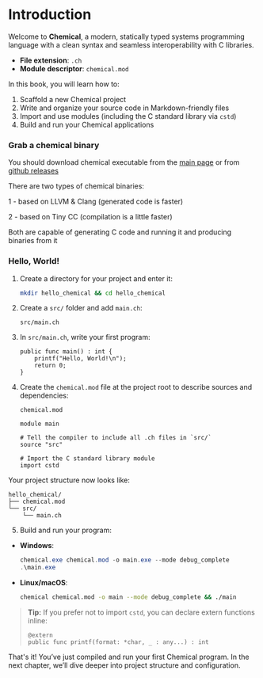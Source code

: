 # Introduction

Welcome to **Chemical**, a modern, statically typed systems programming language with a clean syntax and seamless interoperability with C libraries.

- **File extension**: `.ch`
- **Module descriptor**: `chemical.mod`

In this book, you will learn how to:

1. Scaffold a new Chemical project
2. Write and organize your source code in Markdown-friendly files
3. Import and use modules (including the C standard library via `cstd`)
4. Build and run your Chemical applications

### Grab a chemical binary

You should download chemical executable from the [main page](/) or from [github releases](https://github.com/chemicallang/chemical/releases)

There are two types of chemical binaries:

1 - based on LLVM & Clang (generated code is faster)

2 - based on Tiny CC (compilation is a little faster)

Both are capable of generating C code and running it and producing binaries from it

### Hello, World!

1. Create a directory for your project and enter it:

   ```bash
   mkdir hello_chemical && cd hello_chemical
   ```

2. Create a `src/` folder and add `main.ch`:

   ```text
   src/main.ch
   ```

3. In `src/main.ch`, write your first program:

   ```ch
   public func main() : int {
       printf("Hello, World!\n");
       return 0;
   }
   ```

4. Create the `chemical.mod` file at the project root to describe sources and dependencies:

   ```text
   chemical.mod
   ```

   ```
   module main

   # Tell the compiler to include all .ch files in `src/`
   source "src"

   # Import the C standard library module
   import cstd
   ```

Your project structure now looks like:

```
hello_chemical/
├── chemical.mod
└── src/
    └── main.ch
```

5. Build and run your program:

* **Windows**:

  ```powershell
  chemical.exe chemical.mod -o main.exe --mode debug_complete
  .\main.exe
  ```

* **Linux/macOS**:

  ```bash
  chemical chemical.mod -o main --mode debug_complete && ./main
  ```

> **Tip:** If you prefer not to import `cstd`, you can declare extern functions inline:
>
> ```ch
> @extern
> public func printf(format: *char, _ : any...) : int
> ```

That's it! You’ve just compiled and run your first Chemical program. In the next chapter, we’ll dive deeper into project structure and configuration.